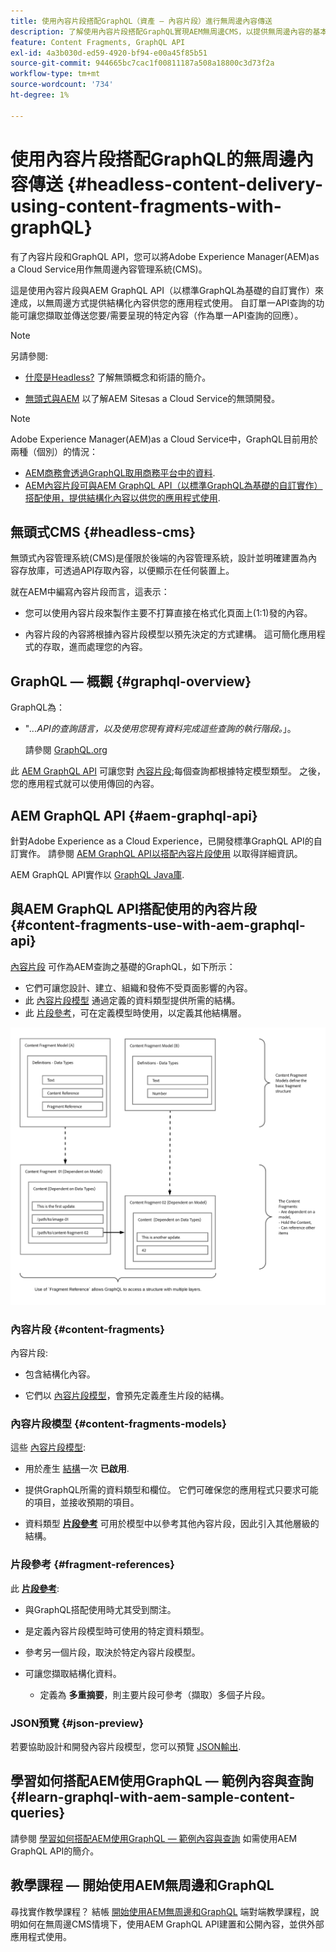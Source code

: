 ```yaml
---
title: 使用內容片段搭配GraphQL（資產 — 內容片段）進行無周邊內容傳送
description: 了解使用內容片段搭配GraphQL實現AEM無周邊CMS，以提供無周邊內容的基本概念。
feature: Content Fragments, GraphQL API
exl-id: 4a3b030d-ed59-4920-bf94-e00a45f85b51
source-git-commit: 944665bc7cac1f00811187a508a18800c3d73f2a
workflow-type: tm+mt
source-wordcount: '734'
ht-degree: 1%

---
```


# 使用內容片段搭配GraphQL的無周邊內容傳送 {#headless-content-delivery-using-content-fragments-with-graphQL}

有了內容片段和GraphQL API，您可以將Adobe Experience Manager(AEM)as a Cloud Service用作無周邊內容管理系統(CMS)。

這是使用內容片段與AEM GraphQL API（以標準GraphQL為基礎的自訂實作）來達成，以無周邊方式提供結構化內容供您的應用程式使用。 自訂單一API查詢的功能可讓您擷取並傳送您要/需要呈現的特定內容（作為單一API查詢的回應）。

>[!NOTE]
>
>另請參閱:
>
>* [什麼是Headless?](/help/headless/what-is-headless.md) 了解無頭概念和術語的簡介。
>
>* [無頭式與AEM](/help/headless/introduction.md) 以了解AEM Sitesas a Cloud Service的無頭開發。


>[!NOTE]
>
>Adobe Experience Manager(AEM)as a Cloud Service中，GraphQL目前用於兩種（個別）的情況：
>
>* [AEM商務會透過GraphQL取用商務平台中的資料](/help/commerce-cloud/integrating/magento.md).
>* [AEM內容片段可與AEM GraphQL API（以標準GraphQL為基礎的自訂實作）搭配使用，提供結構化內容以供您的應用程式使用](/help/headless/graphql-api/content-fragments.md).


## 無頭式CMS {#headless-cms}

無頭式內容管理系統(CMS)是僅限於後端的內容管理系統，設計並明確建置為內容存放庫，可透過API存取內容，以便顯示在任何裝置上。

就在AEM中編寫內容片段而言，這表示：

* 您可以使用內容片段來製作主要不打算直接在格式化頁面上(1:1)發的內容。

* 內容片段的內容將根據內容片段模型以預先決定的方式建構。 這可簡化應用程式的存取，進而處理您的內容。

## GraphQL — 概觀 {#graphql-overview}

GraphQL為：

* &quot;*...API的查詢語言，以及使用您現有資料完成這些查詢的執行階段。*」。

   請參閱 [GraphQL.org](https://graphql.org)

此 [AEM GraphQL API](#aem-graphql-api) 可讓您對 [內容片段](/help/assets/content-fragments/content-fragments.md);每個查詢都根據特定模型類型。 之後，您的應用程式就可以使用傳回的內容。

## AEM GraphQL API {#aem-graphql-api}

針對Adobe Experience as a Cloud Experience，已開發標準GraphQL API的自訂實作。 請參閱 [AEM GraphQL API以搭配內容片段使用](/help/headless/graphql-api/content-fragments.md) 以取得詳細資訊。

AEM GraphQL API實作以 [GraphQL Java庫](https://graphql.org/code/#java).

## 與AEM GraphQL API搭配使用的內容片段 {#content-fragments-use-with-aem-graphql-api}

[內容片段](#content-fragments) 可作為AEM查詢之基礎的GraphQL，如下所示：

* 它們可讓您設計、建立、組織和發佈不受頁面影響的內容。
* 此 [內容片段模型](#content-fragments-models) 通過定義的資料類型提供所需的結構。
* 此 [片段參考](#fragment-references)，可在定義模型時使用，以定義其他結構層。

![與GraphQL搭配使用的內容片段](assets/cfm-nested-01.png "與GraphQL搭配使用的內容片段")

### 內容片段 {#content-fragments}

內容片段:

* 包含結構化內容。

* 它們以 [內容片段模型](#content-fragments-models)，會預先定義產生片段的結構。

### 內容片段模型 {#content-fragments-models}

這些 [內容片段模型](/help/assets/content-fragments/content-fragments-models.md):

* 用於產生 [結構](https://graphql.org/learn/schema/)一次 **已啟用**.

* 提供GraphQL所需的資料類型和欄位。 它們可確保您的應用程式只要求可能的項目，並接收預期的項目。

* 資料類型 **[片段參考](#fragment-references)** 可用於模型中以參考其他內容片段，因此引入其他層級的結構。

### 片段參考 {#fragment-references}

此 **[片段參考](/help/assets/content-fragments/content-fragments-models.md#fragment-reference-nested-fragments)**:

* 與GraphQL搭配使用時尤其受到關注。

* 是定義內容片段模型時可使用的特定資料類型。

* 參考另一個片段，取決於特定內容片段模型。

* 可讓您擷取結構化資料。

   * 定義為 **多重摘要**，則主要片段可參考（擷取）多個子片段。

### JSON預覽 {#json-preview}

若要協助設計和開發內容片段模型，您可以預覽 [JSON輸出](/help/assets/content-fragments/content-fragments-json-preview.md).

## 學習如何搭配AEM使用GraphQL — 範例內容與查詢 {#learn-graphql-with-aem-sample-content-queries}

請參閱 [學習如何搭配AEM使用GraphQL — 範例內容與查詢](/help/headless/graphql-api/sample-queries.md) 如需使用AEM GraphQL API的簡介。

## 教學課程 — 開始使用AEM無周邊和GraphQL

尋找實作教學課程？ 結帳 [開始使用AEM無周邊和GraphQL](https://experienceleague.adobe.com/docs/experience-manager-learn/getting-started-with-aem-headless/graphql/overview.html) 端對端教學課程，說明如何在無周邊CMS情境下，使用AEM GraphQL API建置和公開內容，並供外部應用程式使用。
